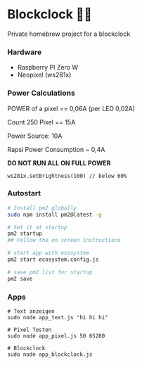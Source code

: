 # Blockclock 🧊⏰
Private homebrew project for a blockclock

### Hardware

- Raspberry PI Zero W
- Neopixel (ws281x)

### Power Calculations

POWER of a pixel == 0,06A (per LED 0,02A)

Count 250 Pixel == 15A

Power Source: 10A

Rapsi Power Consumption ~ 0,4A

**DO NOT RUN ALL ON FULL POWER**

`ws281x.setBrightness(100) // below 60%`

### Autostart

``` bash
# Install pm2 globally
sudo npm install pm2@latest -g

# Set it at startup
pm2 startup
## Follow the on screen instructions

# start app with ecosystem
pm2 start ecosystem.config.js

# save pm2 list for startup
pm2 save
```

### Apps

```
# Text anzeigen
sudo node app_text.js "hi hi hi"

# Pixel Testen
sudo node app_pixel.js 50 65280

# Blockclock
sudo node app_blockclock.js
```